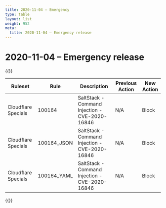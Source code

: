 ```yaml
---
title: 2020-11-04 – Emergency
type: table
layout: list
weight: 952
meta:
  title: 2020-11-04 – Emergency release
---
```


# 2020-11-04 – Emergency release

{{<table-wrap>}}<table style="width: 100%">

<thead>
  <tr>
    <th>Ruleset</th>
    <th>Rule</th>
    <th>Description</th>
    <th>Previous Action</th>
    <th>New Action</th>
  </tr>
</thead>
<tbody>
  <tr>
    <td>Cloudflare Specials</td>
    <td>100164</td>
    <td>SaltStack - Command Injection - CVE-2020-16846</td>
    <td>N/A</td>
    <td>Block</td>
  </tr>
  <tr>
    <td>Cloudflare Specials</td>
    <td>100164_JSON</td>
    <td>SaltStack - Command Injection - CVE-2020-16846</td>
    <td>N/A</td>
    <td>Block</td>
  </tr>
  <tr>
    <td>Cloudflare Specials</td>
    <td>100164_YAML</td>
    <td>SaltStack - Command Injection - CVE-2020-16846</td>
    <td>N/A</td>
    <td>Block</td>
  </tr>
</tbody>

</table>{{</table-wrap>}}

